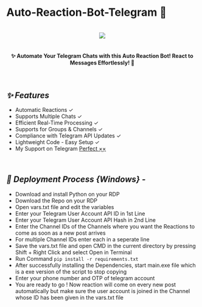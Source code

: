 # **Auto-Reaction-Bot-Telegram 🚀**
<br>

<div align='center'> 
<a href='https://t.me/+Vq1OUKQIB0YxMmRl'>
<img src='https://img.shields.io/badge/Telegram-The Method Zone-blue?logo=telegram&style=flat'> 
</a>
</div>
<br>
<h4 align="center">✨ Automate Your Telegram Chats with this Auto Reaction Bot! React to Messages Effortlessly! 🚀</h4>

<br>

## _✨ Features_
- Automatic Reactions ✓
- Supports Multiple Chats ✓
- Efficient Real-Time Processing ✓
- Supports for Groups & Channels ✓
- Compliance with Telegram API Updates ✓
- Lightweight Code - Easy Setup ✓
- My Support on Telegram <a href="https://t.me/perfect26456">Perfect ×͜×</a>

<br>

## _🚀 Deployment Process {Windows} -_

- Download and install Python on your RDP
- Download the Repo on your RDP
- Open vars.txt file and edit the variables
- Enter your Telegram User Account API ID in 1st Line
- Enter your Telegram User Account API Hash in 2nd Line
- Enter the Channel IDs of the Channels where you want the Reactions to come as soon as a new post arrives
- For multiple Channel IDs enter each in a seperate line
- Save the vars.txt file and open CMD in the current directory by pressing Shift + Right Click and select Open in Terminal
- Run Command ``` pip install -r requirements.txt ```
- After successfully installing the Dependencies, start main.exe file which is a exe version of the script to stop copying
- Enter your phone number and OTP of telegram account
- You are ready to go ! Now reaction will come on every new post automatically but make sure the user account is joined in the Channel whose ID has been given in the vars.txt file

<br>

